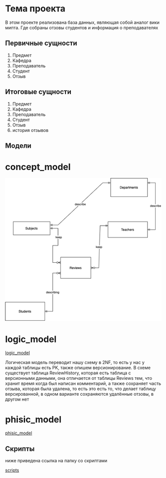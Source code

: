 # Тема проекта
В этом проекте реализована база данных, являющая собой аналог вики мипта. Где собраны отзовы студентов и информация о преподавателях
## Первичные сущности

1) Предмет
2) Кафедра
3) Преподаватель
4) Студент
5) Отзыв

## Итоговые сущности

1) Предмет
2) Кафедра
3) Преподаватель
4) Студент
5) Отзыв
6) история отзывов

## Модели

# concept_model

![](docs/concept_model.drawio.png) 

# logic_model

[logic_model](docs/logic_model.drawio.pdf)

Логическая модель переводит нашу схему в 2NF, то есть у нас у каждой таблицы есть PK, также опишем версионирование. В схеме существует таблица ReviewHistory, которая есть таблица с версионными данными, она отличается от таблицы Reviews тем, что хранит время когда был написан комментарий, а также сохраняет часть отзыва, которая была удалена, то есть это есть то, что делает таблицу версированной, в одном варианте сохраняются удалённые отзовы, в другом нет

# phisic_model

[phisic_model](https://gitlab.atp-fivt.org/db2024s/abdullabekovma-project/-/tree/dev/docs/phisic_model.md)

## Скрипты

ниже приведена ссылка на папку со скриптами

[scripts](https://gitlab.atp-fivt.org/db2024s/abdullabekovma-project/-/tree/dev/sql-scripts)
